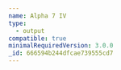 ```yaml
---
name: Alpha 7 IV
type:
  - output
compatible: true
minimalRequiredVersion: 3.0.0
_id: 666594b244dfcae739555cd7
---
```

